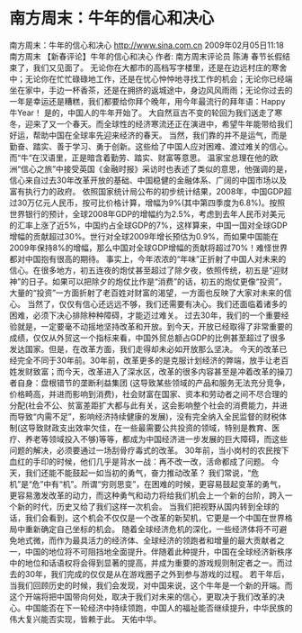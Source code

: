 # 南方周末：牛年的信心和决心

南方周末：牛年的信心和决心
http://www.sina.com.cn  2009年02月05日11:18  南方周末
【新春评论】牛年的信心和决心
作者: 南方周末评论员 陈涛
春节长假结束了，我们又见面了。
无论你在大都市的高档写字楼里，还是在边远村庄的寒舍中；无论你在忙忙碌碌地工作，还是在忧心忡忡地寻找工作的机会；无论你已经端坐在家中，手边一杯香茶，还是在拥挤的返城途中，身边风风雨雨；无论你过去的一年是幸运还是糟糕，我们都要给你拜个晚年，用今年最流行的拜年语：Happy牛Year！
是的，中国人的牛年开始了。
大自然亘古不变的轮回为我们送走了寒冬，迎来了又一个春天。而全球性的经济寒流还正在演进中，希望牛年能带给我们好运，帮助中国在全球率先迎来经济的春天。
当然，我们靠的并不是运气，而是勤奋、踏实、善于学习、勇于创新。这些给了中国人应对困难、渡过难关的信心。而“牛”在汉语里，正是暗含着勤劳、踏实、财富等意思。
温家宝总理在他的欧洲“信心之旅”中接受英国《金融时报》采访时也表述了类似的意思，他强调的是，信心来自过去30年改革开放的基础、中国稳健的金融体系、广阔的中国市场以及富有执行力的政府。
依照国家统计局公布的初步统计结果，2008年，中国GDP超过30万亿元人民币，按可比价格计算，增幅为9%(其中第四季度为6.8%)。按照世界银行的预计，全球2008年GDP的增幅约为2.5%，考虑到去年人民币对美元的汇率上涨了近5%，中国约占全球GDP的7%，这样算来，中国一国对全球GDP增幅的贡献超过30%。世行对全球2009年增长预估为0.9%，而如果中国能在2009年保持8%的增幅，那么中国对全球GDP增幅的贡献将超过70%！难怪世界都对中国抱有很高的期待。
事实上，今年浓浓的“年味”正折射了中国人对未来的信心。在很多地方，初五连夜的炮仗甚至超过了除夕夜，依照传统，初五是“迎财神”的日子。如果可以把除夕的炮仗比作是“消费”的话，初五的炮仗更像“投资”，大量的“投资”一方面折射了老百姓对财富的渴望，一方面也反映了大家对未来的信心。
当然了，仅仅有信心还远远不够，我们还需要有决心。我们还面临着诸多的困难，必须下决心排除种种障碍，才能迈过难关。
过去30年，我们的一个重要经验就是，一定要毫不动摇地坚持改革和开放。到今天，开放已经取得了非常重要的成绩，仅仅从外贸这一个指标来看，中国外贸总额占GDP的比例甚至超过了很多发达国家。但是，在改革方面，我们走得却未必如开放那么坚决。
今天的改革已经完全不同于30年前。30年前，改革更多的是克服计划经济的弊端，放手让老百姓发财致富；而今天，改革进入了深水区，改革的很多内容甚至是冲着改革的操刀者自身：盘根错节的垄断利益集团 (这导致某些领域的产品和服务无法充分竞争，价格畸高，并进而影响到消费)，社会财富在国家、资本和劳动者之间不尽合理的分配(社会不公、贫富差距扩大都与此有关，这会影响整个社会的消费能力，并进而导致“内需不足”，影响经济持续健康的发展)，没有完全纳入全民监督的财税体制(这导致财政支出效率欠佳，在一些最需要公共投资的领域，特别是教育、医疗、养老等领域投入不够)等等，都成为中国经济进一步发展的巨大障碍，而这些问题的解决，必须要通过一场刮骨疗毒式的改革。
30年前，当小岗村的农民按下血红的手印的时候，他们几乎是背水一战：再不改一改，活命都成了问题。
今天，我们还能不能鼓起一如当初的勇气，奋力推动改革？
我们常说，“危机”是“危”中有“机”。所谓“穷则思变”，在困难的时候，更容易鼓起变革的勇气，更容易激发改革的动力，而这种勇气和动力将给我们机会上一个新的台阶，跨入一个新的时代，历史又给了我们这样一次机会。
当我们把视野从国内转到全球的话，我们会看到，这个机会不仅仅是一个改革的新契机，它更是一个中国在世界格局中重新确定自己坐标的机会。
随着全球经济危机的深化，一些经济体将不可避免地式微，而作为最具活力的经济体、全球经济的领跑者和增量的最大贡献者之一，中国的地位将不可阻挡地全面提升。伴随着此种提升，中国在全球经济新秩序中的地位和话语权将会得到显著的提高，并成为重要的游戏规则制定者之一。而过去的30年，我们完成的仅仅是从在游戏圈子之外到参与游戏的过程。
若干年后，当我们回顾历史的时候，我们会发现，对中国来说，这个牛年是一个新的开端。而这个开端将把中国带向何处，取决于我们对未来的信心，更取决于我们改革的决心。中国能否在下一轮经济中持续领跑，中国人的福祉能否继续提升，中华民族的伟大复兴能否实现，皆赖于此。
天佑中华。

